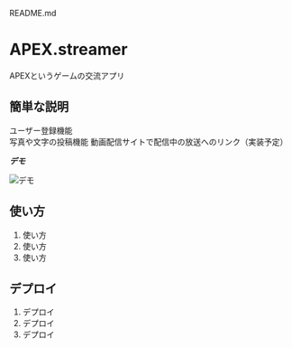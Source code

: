README.md
# APEX.streamer

APEXというゲームの交流アプリ

## 簡単な説明


ユーザー登録機能 </br>
写真や文字の投稿機能
動画配信サイトで配信中の放送へのリンク（実装予定）


***デモ***

![デモ](https://user-images.githubusercontent.com/67727302/92088968-8e228f00-ee08-11ea-8197-c251fa4b81f5.gif)




## 使い方

1. 使い方
2. 使い方
3. 使い方




## デプロイ

1. デプロイ
2. デプロイ
3. デプロイ

